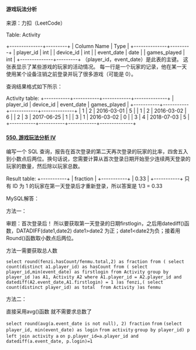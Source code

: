 #### 游戏玩法分析 

来源：力扣（LeetCode）

Table: Activity

+--------------+---------+
| Column Name  | Type    |
+--------------+---------+
| player_id    | int     |
| device_id    | int     |
| event_date   | date    |
| games_played | int     |
+--------------+---------+
（player_id，event_date）是此表的主键。
这张表显示了某些游戏的玩家的活动情况。
每一行是一个玩家的记录，他在某一天使用某个设备注销之前登录并玩了很多游戏（可能是 0）。

查询结果格式如下所示：

Activity table:
+-----------+-----------+------------+--------------+
| player_id | device_id | event_date | games_played |
+-----------+-----------+------------+--------------+
| 1         | 2         | 2016-03-01 | 5            |
| 1         | 2         | 2016-03-02 | 6            |
| 2         | 3         | 2017-06-25 | 1            |
| 3         | 1         | 2016-03-02 | 0            |
| 3         | 4         | 2018-07-03 | 5            |
+-----------+-----------+------------+--------------+

#### [550. 游戏玩法分析 IV](https://leetcode-cn.com/problems/game-play-analysis-iv/)  

编写一个 SQL 查询，报告在首次登录的第二天再次登录的玩家的比率，四舍五入到小数点后两位。换句话说，您需要计算从首次登录日期开始至少连续两天登录的玩家的数量，然后除以玩家总数。

Result table:
+-----------+
| fraction  |
+-----------+
| 0.33      |
+-----------+
只有 ID 为 1 的玩家在第一天登录后才重新登录，所以答案是 1/3 = 0.33

MySQL解答：

方法一：

审题：首次登录后！ 所以要获取第一天登录的日期firstlogin，之后用datediff()函数，DATADIFF(date1,date2)   date1>date2 为正；date1<date2为负；接着用Round()函数取小数点后两位。

方法一需要获取总人数

`select round(fenzi.hasCount/fenmu.total,2) as fraction
from (
    select count(distinct a1.player_id) as hasCount
    from (
        select player_id,min(event_date) as firstlogin
        from Activity
        group by player_id
    )as A1, Activity A2
    where A1.player_id = A2.player_id and datediff(A2.event_date,A1.firstlogin) = 1
)as fenzi,(
    select count(distinct player_id) as total 
    from Activity
)as fenmu`

方法二：

直接采用avg()函数 就不需要求总数了

`select round(avg(a.event_date is not null), 2) fraction`
`from` 
    `(select player_id, min(event_date) as login`
    `from activity`
    `group by player_id) p` 
`left join activity a` 
`on p.player_id=a.player_id and datediff(a.event_date, p.login)=1`
